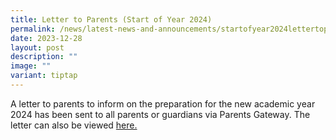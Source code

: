 ```yaml
---
title: Letter to Parents (Start of Year 2024)
permalink: /news/latest-news-and-announcements/startofyear2024lettertoparents/
date: 2023-12-28
layout: post
description: ""
image: ""
variant: tiptap
---
```

<p>A letter to parents to inform on the preparation for the new academic year 2024 has been sent to all parents or guardians via Parents Gateway. The letter can also be viewed <a href="/files/PG_Parents_letter_for_start_of_2024_.pdf" rel="noopener noreferrer nofollow" target="_blank">here.</a></p>